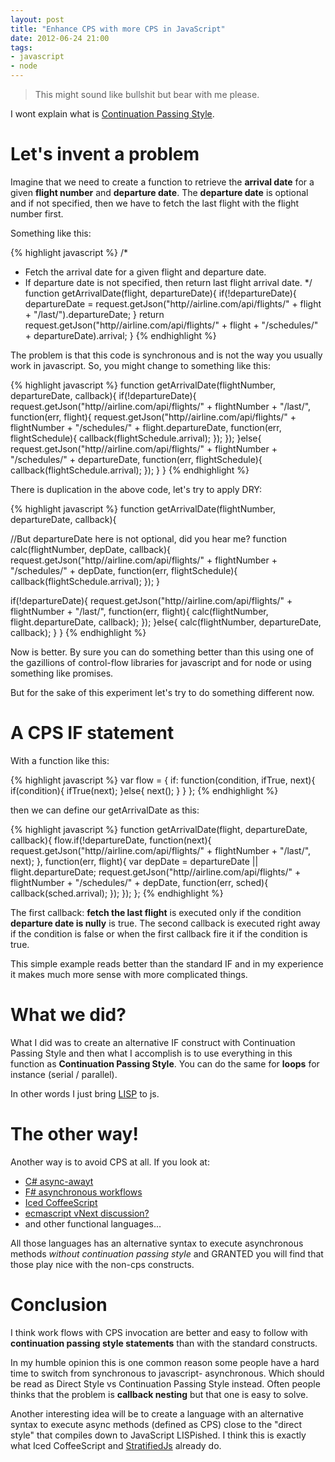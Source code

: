 ```yaml
---
layout: post
title: "Enhance CPS with more CPS in JavaScript"
date: 2012-06-24 21:00
tags: 
- javascript
- node
---
```


> This might sound like bullshit but bear with me please.

I wont explain what is [Continuation Passing Style](http://en.wikipedia.org/wiki/Continuation-passing_style).

Let's invent a problem
======================

Imagine that we need to create a function to retrieve the **arrival date** for a given **flight number** and **departure date**. The **departure date** is optional and if not specified, then we have to fetch the last flight with the flight number first. 

Something like this:

{% highlight javascript %}
/*
 * Fetch the arrival date for a given flight and departure date.
 * If departure date is not specified, then return last flight arrival date.
 */
function getArrivalDate(flight, departureDate){
  if(!departureDate){
    departureDate = request.getJson("http//airline.com/api/flights/" + flight + "/last/").departureDate;
  }
  return request.getJson("http//airline.com/api/flights/" + flight + "/schedules/" + departureDate).arrival;
}
{% endhighlight %}


The problem is that this code is synchronous and is not the way you usually work in javascript. So, you might change to something like this:


{% highlight javascript %}
function getArrivalDate(flightNumber, departureDate, callback){
  if(!departureDate){
    request.getJson("http//airline.com/api/flights/" + flightNumber + "/last/", function(err, flight){
      request.getJson("http//airline.com/api/flights/" + flightNumber + "/schedules/" + flight.departureDate, function(err, flightSchedule){
        callback(flightSchedule.arrival);
      });
    });
  }else{
    request.getJson("http//airline.com/api/flights/" + flightNumber + "/schedules/" + departureDate, function(err, flightSchedule){
      callback(flightSchedule.arrival);
    });
  }
}
{% endhighlight %}

There is duplication in the above code, let's try to apply DRY:

{% highlight javascript %}
function getArrivalDate(flightNumber, departureDate, callback){

  //But departureDate here is not optional, did you hear me?
  function calc(flightNumber, depDate, callback){
    request.getJson("http//airline.com/api/flights/" + flightNumber + "/schedules/" + depDate, function(err, flightSchedule){
      callback(flightSchedule.arrival);
    });
  }

  if(!departureDate){
   request.getJson("http//airline.com/api/flights/" + flightNumber + "/last/", function(err, flight){
      calc(flightNumber, flight.departureDate, callback);
    });
  }else{
    calc(flightNumber, departureDate, callback);
  }
}
{% endhighlight %}

Now is better. By sure you can do something better than this using one of the gazillions of control-flow libraries for javascript and for node or using something like promises.

But for the sake of this experiment let's try to do something different now.

A CPS IF statement
==================

With a function like this:

{% highlight javascript %}
var flow = {
  if: function(condition, ifTrue, next){
    if(condition){
      ifTrue(next);
    }else{
      next();
    }
  }
};
{% endhighlight %}

then we can define our getArrivalDate as this:

{% highlight javascript %}
function getArrivalDate(flight, departureDate, callback){
  flow.if(!departureDate, function(next){
    request.getJson("http//airline.com/api/flights/" + flightNumber + "/last/", next);
  }, function(err, flight){
    var depDate = departureDate || flight.departureDate;
    request.getJson("http//airline.com/api/flights/" + flightNumber + "/schedules/" + depDate, function(err, sched){
      callback(sched.arrival);
    });
  });
};
{% endhighlight %}

The first callback: **fetch the last flight** is executed only if the condition **departure date is nully** is true. The second callback is executed right away if the condition is false or when the first callback fire it if the condition is true.

This simple example reads better than the standard IF and in my experience it makes much more sense with more complicated things.

What we did?
============

What I did was to create an alternative IF construct with Continuation Passing Style and then what I accomplish is to use everything in this function as **Continuation Passing Style**. You can do the same for **loops** for instance (serial / parallel).

In other words I just bring [LISP](http://www.n-a-n-o.com/lisp/cmucl-tutorials/LISP-tutorial-17.html) to js.

The other way!
==============

Another way is to avoid CPS at all. If you look at:

* [C# async-awayt](http://msdn.microsoft.com/en-us/library/hh191443(v=vs.110).aspx)
* [F# asynchronous workflows](http://msdn.microsoft.com/en-us/library/dd233250.aspx)
* [Iced CoffeeScript](http://maxtaco.github.com/coffee-script/)
* [ecmascript vNext discussion?](http://wiki.ecmascript.org/doku.php?id=strawman:deferred_functions)
* and other functional languages...

All those languages has an alternative syntax to execute asynchronous methods *without continuation passing style* and GRANTED you will find that those play nice with the non-cps constructs.

Conclusion
==========

I think work flows with CPS invocation are better and easy to follow with **continuation passing style statements** than with the standard constructs.

In my humble opinion this is one common reason some people have a hard time to switch from synchronous to javascript- asynchronous. Which should be read as Direct Style vs Continuation Passing Style instead. Often people thinks that the problem is **callback nesting** but that one is easy to solve. 

Another interesting idea will be to create a language with an alternative syntax to execute async methods (defined as CPS) close to the "direct style" that compiles down to JavaScript LISPished. I think this is exactly what Iced CoffeeScript and [StratifiedJs](http://onilabs.com/stratifiedjs) already do.